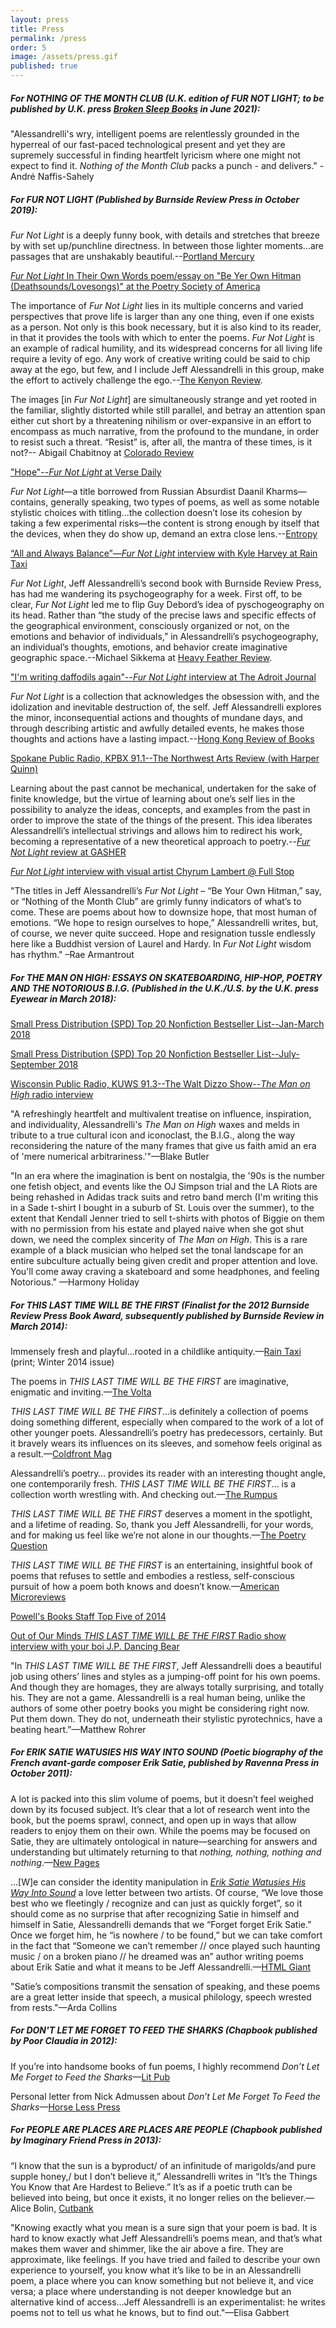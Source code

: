 ```yaml
---
layout: press
title: Press
permalink: /press
order: 5
image: /assets/press.gif
published: true
---
```

##### For *NOTHING OF THE MONTH CLUB* (U.K. edition of *FUR NOT LIGHT;* to be published by U.K. press [Broken Sleep Books](https://www.brokensleepbooks.com/) in June 2021):

"Alessandrelli's wry, intelligent poems are relentlessly grounded in the hyperreal of our fast-paced technological present and yet they are supremely successful in finding heartfelt lyricism where one might not expect to find it. *Nothing of the Month Club* packs a punch - and delivers." -André Naffis-Sahely 

##### For *FUR NOT LIGHT* (Published by Burnside Review Press in October 2019):

*Fur Not Light* is a deeply funny book, with details and stretches that breeze by with set up/punchline directness. In between those lighter moments...are passages that are unshakably beautiful.--[Portland Mercury](https://www.portlandmercury.com/books/2019/11/21/27510813/fur-not-light-poetry-review-jeff-alessandrellis-latest-work-is-perfectly-balanced-and-deeply-funny)  

[*Fur Not Light* In Their Own Words poem/essay on "Be Yer Own Hitman (Deathsounds/Lovesongs)" at the Poetry Society of America](https://poetrysociety.org/features/in-their-own-words/jeff-alessandrelli-on-be-yer-own-hitman-deathsounds-lovesongs) 

The importance of *Fur Not Light* lies in its multiple concerns and varied perspectives that prove life is larger than any one thing, even if one exists as a person. Not only is this book necessary, but it is also kind to its reader, in that it provides the tools with which to enter the poems. *Fur Not Light* is an example of radical humility, and its widespread concerns for all living life require a levity of ego. Any work of creative writing could be said to chip away at the ego, but few, and I include Jeff Alessandrelli in this group, make the effort to actively challenge the ego.--[The Kenyon Review](https://kenyonreview.org/reviews/fur-not-light-by-jeff-alessandrelli-738439/).


The images [in *Fur Not Light*] are simultaneously strange and yet rooted in the familiar, slightly distorted while still parallel, and betray an attention span either cut short by a threatening nihilism or over-expansive in an effort to encompass as much narrative, from the profound to the mundane, in order to resist such a threat. “Resist” is, after all, the mantra of these times, is it not?-- Abigail Chabitnoy at [Colorado Review](https://coloradoreview.colostate.edu/reviews/fur-not-light/)

["Hope"--*Fur Not Light* at Verse Daily](http://www.versedaily.org/2020/hope.shtml)  

*Fur Not Light*—a title borrowed from Russian Absurdist Daanil Kharms—contains, generally speaking, two types of poems, as well as some notable stylistic choices with titling...the collection doesn’t lose its cohesion by taking a few experimental risks—the content is strong enough by itself that the devices, when they do show up, demand an extra close lens.--[Entropy](https://entropymag.org/fur-not-light-jeff-alessandrelli/)

[“All and Always Balance”—*Fur Not Light* interview with Kyle Harvey at Rain Taxi](https://www.raintaxi.com/all-and-always-balance-kyle-harvey-and-jeff-alessandrelli-in-conversation/) 

*Fur Not Light*, Jeff Alessandrelli’s second book with Burnside Review Press, has had me wandering its psychogeography for a week. First off, to be clear, *Fur Not Light* led me to flip Guy Debord’s idea of pyschogeography on its head. Rather than “the study of the precise laws and specific effects of the geographical environment, consciously organized or not, on the emotions and behavior of individuals,” in Alessandrelli’s psychogeography, an individual’s thoughts, emotions, and behavior create imaginative geographic space.--Michael Sikkema at [Heavy Feather Review](https://heavyfeatherreview.org/2020/04/29/fur/).

["I'm writing daffodils again"--*Fur Not Light* interview at The Adroit Journal](https://theadroitjournal.org/2020/02/17/im-writing-daffodils-again-a-conversation-with-jeff-alessandrelli/) 

*Fur Not Light* is a collection that acknowledges the obsession with, and the idolization and inevitable destruction of, the self. Jeff Alessandrelli explores the minor, inconsequential actions and thoughts of mundane days, and through describing artistic and awfully detailed events, he makes those thoughts and actions have a lasting impact.--[Hong Kong Review of Books](https://hkrbooks.com/2020/03/26/fur-not-light/)

[Spokane Public Radio, KPBX 91.1--The Northwest Arts Review (with Harper Quinn)](https://www.spokanepublicradio.org/post/conversation-jeff-alessandrelli-and-hajara-quinn) 

Learning about the past cannot be mechanical, undertaken for the sake of finite knowledge, but the virtue of learning about one’s self lies in the possibility to analyze the ideas, concepts, and examples from the past in order to improve the state of the things of the present. This idea liberates Alessandrelli’s intellectual strivings and allows him to redirect his work, becoming a representative of a new theoretical approach to poetry.--[*Fur Not Light* review at GASHER](https://www.gasherjournal.com/single-post/2020/05/01/REVIEW-Fur-Not-Light-by-Jeff-Alessandrelli) 

[*Fur Not Light* interview with visual artist Chyrum Lambert @ Full Stop](http://www.full-stop.net/2020/01/02/interviews/jeff-alessandrelli/jeff-alessandrelli-chyrum-lambert/) 

"The titles in Jeff Alessandrelli’s *Fur Not Light* – “Be Your Own Hitman,” say, or “Nothing of the Month Club” are grimly funny indicators of what’s to come. These are poems about how to downsize hope, that most human of emotions. “We hope to resign ourselves to hope,” Alessandrelli writes, but, of course, we never quite succeed. Hope and resignation tussle endlessly here like a Buddhist version of Laurel and Hardy. In *Fur Not Light* wisdom has rhythm." –Rae Armantrout 

##### For *THE MAN ON HIGH: ESSAYS ON SKATEBOARDING, HIP-HOP, POETRY AND THE NOTORIOUS B.I.G.* (Published in the U.K./U.S. by the U.K. press Eyewear in March 2018):

[Small Press Distribution (SPD) Top 20 Nonfiction Bestseller List--Jan-March 2018](https://www.spdbooks.org/pages/bestsellers/nonfiction/Nonfiction-Bestsellers-January-through-March-2018.aspx)

[Small Press Distribution (SPD) Top 20 Nonfiction Bestseller List--July-September 2018](https://www.spdbooks.org/pages/bestsellers/nonfiction/Nonfiction-Bestsellers-July-through-September-2018.aspx)  

[Wisconsin Public Radio, KUWS 91.3--The Walt Dizzo Show--*The Man on High* radio interview](https://drive.google.com/file/d/1pCBAMIUFh3fI7US9xmaJOsgouyCyUIAb/view)

"A refreshingly heartfelt and multivalent treatise on influence, inspiration, and individuality, Alessandrelli's *The Man on High* waxes and melds in tribute to a true cultural icon and iconoclast, the B.I.G., along the way reconsidering the nature of the many frames that give us faith amid an era of 'mere numerical arbitrariness.'"—Blake Butler

"In an era where the imagination is bent on nostalgia, the '90s is the number one fetish object, and events like the OJ Simpson trial and the LA Riots are being rehashed in Adidas track suits and retro band merch (I'm writing this in a Sade t-shirt I bought in a suburb of St. Louis over the summer), to the extent that Kendall Jenner tried to sell t-shirts with photos of Biggie on them with no permission from his estate and played naive when she got shut down, we need the complex sincerity of *The Man on High*. This is a rare example of a black musician who helped set the tonal landscape for an entire subculture actually being given credit and proper attention and love. You'll come away craving a skateboard and some headphones, and feeling Notorious." —Harmony Holiday


##### For *THIS LAST TIME WILL BE THE FIRST* (Finalist for the 2012 Burnside Review Press Book Award, subsequently published by Burnside Review in March 2014):

Immensely fresh and playful…rooted in a childlike antiquity.—[Rain Taxi](http://www.raintaxi.com/) (print; Winter 2014 issue)

The poems in *THIS LAST TIME WILL BE THE FIRST* are imaginative, enigmatic and inviting.—[The Volta](https://thevoltablog.wordpress.com/2014/08/05/this-last-time-will-be-the-first-by-jeff-alessandrelli/)

*THIS LAST TIME WILL BE THE FIRST*...is definitely a collection of poems doing something different, especially when compared to the work of a lot of other younger poets. Alessandrelli’s poetry has predecessors, certainly. But it bravely wears its influences on its sleeves, and somehow feels original as a result.—[Coldfront Mag](http://coldfrontmag.com/reviews/this-last-time-will-be-the-first-by-jeff-alessandrelli/)

Alessandrelli’s poetry… provides its reader with an interesting thought angle, one contemporarily fresh. *THIS LAST TIME WILL BE THE FIRST*… is a collection worth wrestling with. And checking out.—[The Rumpus](http://therumpus.net/2014/08/this-last-time-will-be-the-first-by-jeff-alessandrelli/)

*THIS LAST TIME WILL BE THE FIRST* deserves a moment in the spotlight, and a lifetime of reading. So, thank you Jeff Alessandrelli, for your words, and for making us feel like we’re not alone in our thoughts.—[The Poetry Question](https://thepoetryquestion.com/2014/06/10/review-jeff-alessandrelli-this-last-time-will-be-the-first/)

*THIS LAST TIME WILL BE THE FIRST* is an entertaining, insightful book of poems that refuses to settle and embodies a restless, self-conscious pursuit of how a poem both knows and doesn’t know.—[American Microreviews](http://www.americanmicroreviews.com/this-last-time-will-be-the-first-jeff-alessandrelli/)

[Powell's Books Staff Top Five of 2014](http://www.powells.com/staff-top-fives-2014)

[Out of Our Minds _THIS LAST TIME WILL BE THE FIRST_ Radio show interview with your boi J.P. Dancing Bear](http://jp-dancingbear.squarespace.com/outofourminds/2015/3/1/out-of-our-minds-wguest-jeff-alessandrelli) 

"In *THIS LAST TIME WILL BE THE FIRST*, Jeff Alessandrelli does a beautiful job using others’ lines and styles as a jumping-off point for his own poems. And though they are homages, they are always totally surprising, and totally his. They are not a game. Alessandrelli is a real human being, unlike the authors of some other poetry books you might be considering right now. Put them down. They do not, underneath their stylistic pyrotechnics, have a beating heart.”—Matthew Rohrer

##### For *ERIK SATIE WATUSIES HIS WAY INTO SOUND* (Poetic biography of the French avant-garde composer Erik Satie, published by Ravenna Press in October 2011):

A lot is packed into this slim volume of poems, but it doesn’t feel weighed down by its focused subject. It’s clear that a lot of research went into the book, but the poems sprawl, connect, and open up in ways that allow readers to enjoy them on their own. While the poems may be focused on Satie, they are ultimately ontological in nature—searching for answers and understanding but ultimately returning to that *nothing, nothing, nothing and nothing*.—[New Pages](https://www.newpages.com/item/3608-erik-satie-watusies-his-way-into-sound)

…\[W\]e can consider the identity manipulation in [*Erik Satie Watusies His Way Into Sound*](http://www.ravennapress.com/books/title.php?tid=10029) a love letter between two artists. Of course, “We love those best who we fleetingly / recognize and can just as quickly forget”, so it should come as no surprise that after recognizing Satie in himself and himself in Satie, Alessandrelli demands that we “Forget forget Erik Satie.” Once we forget him, he “is nowhere / to be found,” but we can take comfort in the fact that “Someone we can’t remember // once played such haunting music / on a broken piano // he dreamed was an” author writing poems about Erik Satie and what it means to be Jeff Alessandrelli.—[HTML Giant](http://htmlgiant.com/reviews/erik-satie-watusies-his-way-into-sound/)

"Satie’s compositions transmit the sensation of speaking, and these poems are a great letter inside that speech, a musical philology, speech wrested from rests."—Arda Collins

##### For *DON'T LET ME FORGET TO FEED THE SHARKS* (Chapbook published by Poor Claudia in 2012):

If you’re into handsome books of fun poems, I highly recommend *Don’t Let Me Forget to Feed the Sharks*—[Lit Pub](https://thelitpub.com/theres-no-time-for-pleasantries-these-are-perilous-waters/)

Personal letter from Nick Admussen about *Don’t Let Me Forget To Feed the Sharks*—[Horse Less Press](https://horselesspress.org/reviews-interviews/nick-admussen-to-jeff-alessandrelli/)

##### For *PEOPLE ARE PLACES ARE PLACES ARE PEOPLE* (Chapbook published by Imaginary Friend Press in 2013):

“I know that the sun is a byproduct/ of an infinitude of marigolds/and pure supple honey,/ but I don’t believe it,” Alessandrelli writes in “It’s the Things You Know that Are Hardest to Believe.” It’s as if a poetic truth can be believed into being, but once it exists, it no longer relies on the believer.—Alice Bolin, [Cutbank](http://www.cutbankonline.org/reviews/2013/03/cutbank-reviews-people-are-places-are-places-are-people-by-jeff-alessandrelli)

"Knowing exactly what you mean is a sure sign that your poem is bad. It is hard to know exactly what Jeff Alessandrelli’s poems mean, and that’s what makes them waver and shimmer, like the air above a fire. They are approximate, like feelings. If you have tried and failed to describe your own experience to yourself, you know what it’s like to be in an Alessandrelli poem, a place where you can know something but not believe it, and vice versa; a place where understanding is not deeper knowledge but an alternative kind of access…Jeff Alessandrelli is an experimentalist: he writes poems not to tell us what he knows, but to find out."—Elisa Gabbert
